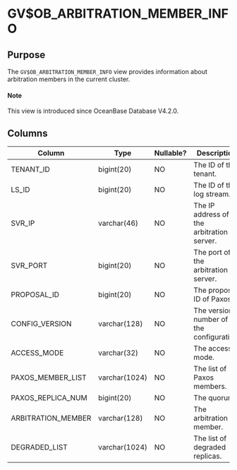# GV$OB_ARBITRATION_MEMBER_INFO

## Purpose

The `GV$OB_ARBITRATION_MEMBER_INFO` view provides information about arbitration members in the current cluster. 

<main id="notice" type='explain'>

  <h4>Note</h4>

  <p>This view is introduced since OceanBase Database V4.2.0. </p>

</main>

## Columns

| **Column** | **Type** | **Nullable?** | **Description** |
| --- | --- | --- | --- |
| TENANT_ID | bigint(20) | NO | The ID of the tenant. |
| LS_ID | bigint(20) | NO | The ID of the log stream. |
| SVR_IP | varchar(46) | NO | The IP address of the arbitration server. |
| SVR_PORT | bigint(20) | NO | The port of the arbitration server. |
| PROPOSAL_ID | bigint(20) | NO | The proposal ID of Paxos. |
| CONFIG_VERSION | varchar(128) | NO | The version number of the configuration. |
| ACCESS_MODE | varchar(32) | NO | The access mode. |
| PAXOS_MEMBER_LIST | varchar(1024) | NO | The list of Paxos members. |
| PAXOS_REPLICA_NUM | bigint(20) | NO | The quorum. |
| ARBITRATION_MEMBER | varchar(128) | NO | The arbitration member. |
| DEGRADED_LIST | varchar(1024) | NO | The list of degraded replicas. |
